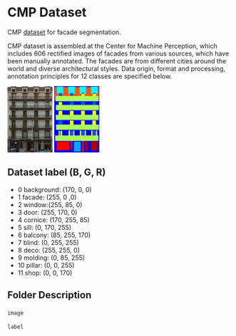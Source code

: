 # CMP Dataset
CMP [dataset](http://cmp.felk.cvut.cz/~tylecr1/facade/) for facade segmentation.

CMP dataset is assembled at the Center for Machine Perception, which includes 606 rectified images of facades from various sources, which have been manually annotated. The facades are from different cities around the world and diverse architectural styles. Data origin, format and processing, annotation principles for 12 classes are specified below.

<img src="https://github.com/wohaiyo/cmp_dataset/blob/master/image/cmp_b0012.jpg" width = 20% height = 20% >
<img src="https://github.com/wohaiyo/cmp_dataset/blob/master/label_color/cmp_b0012.png" width = 20% height = 20% >


## Dataset label (B, G, R)
- 0 background: (170, 0, 0)
- 1 facade: (255, 0 ,0)
- 2 window:(255, 85, 0)
- 3 door: (255, 170, 0)
- 4 cornice: (170, 255, 85)
- 5 sill: (0, 170, 255)
- 6 balcony: (85, 255, 170)
- 7 blind: (0, 255, 255)
- 8 deco: (255, 255, 0)
- 9 molding: (0, 85, 255)
- 10 pillar: (0, 0, 255)
- 11 shop: (0, 0, 170)

## Folder Description

`image`

`label`
